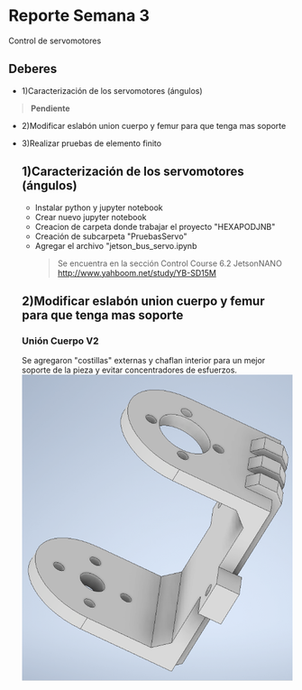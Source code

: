 
# Reporte Semana 3
Control de servomotores

## Deberes
- 1)Caracterización de los servomotores (ángulos)
 > **Pendiente**
- 2)Modificar eslabón union cuerpo y femur para que tenga mas soporte
- 3)Realizar pruebas de elemento finito

  ## 1)Caracterización de los servomotores (ángulos)
  - Instalar python y jupyter notebook
  - Crear nuevo jupyter notebook
  - Creacion de carpeta donde trabajar el proyecto "HEXAPODJNB"
  - Creación de subcarpeta "PruebasServo"
  - Agregar el archivo "jetson_bus_servo.ipynb
    >Se encuentra en la sección Control Course 6.2 JetsonNANO http://www.yahboom.net/study/YB-SD15M 
  

  ## 2)Modificar eslabón union cuerpo y femur para que tenga mas soporte
  
  ### Unión Cuerpo V2
  Se agregaron "costillas" externas y chaflan interior para un mejor soporte de la pieza y evitar concentradores de esfuerzos.
![UnionCuerpoV2](/Bitácora/Imágenes/UnionCuerpoV2.png)





    

    

